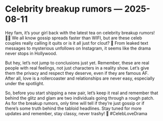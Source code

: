 # Celebrity breakup rumors — 2025-08-11

Hey fam, it’s your girl back with the latest tea on celebrity breakup rumors! 🍵💔 We all know gossip spreads faster than WIFI, but are these celeb couples really calling it quits or is it all just for clout? 👀 From leaked text messages to mysterious unfollows on Instagram, it seems like the drama never stops in Hollywood.

But hey, let’s not jump to conclusions just yet. Remember, these are real people with real feelings, not just characters in a reality show. Let’s give them the privacy and respect they deserve, even if they are famous AF. After all, love is a rollercoaster and relationships are never easy, especially under the spotlight.

So, before you start shipping a new pair, let’s keep it real and remember that behind the glitz and glam are two individuals going through a rough patch. As for the breakup rumors, only time will tell if they’re just gossip or if there’s some truth behind the tabloid headlines. Stay tuned for more updates and remember, stay classy, never trashy! 💋 #CelebLoveDrama
